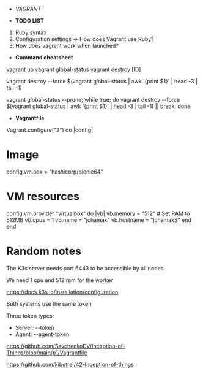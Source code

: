 - *VAGRANT*

- **TODO LIST**

1. Ruby syntax
2. Configuration settings -> How does Vagrant use Ruby?
3. How does vagrant work when launched?

- **Command cheatsheet**

vagrant up
vagrant global-status
vagrant destroy [ID]

vagrant destroy --force $(vagrant global-status | awk '{print $1}' | head -3 | tail -1)

vagrant global-status --prune; while true; do vagrant destroy --force $(vagrant global-status | awk '{print $1}' | head -3 | tail -1) || break; done

- **Vagrantfile**

Vagrant.configure("2") do |config|
  # Image
  config.vm.box = "hashicorp/bionic64"

  # VM resources
  config.vm.provider "virtualbox" do |vb|
    vb.memory = "512" # Set RAM to 512MB
    vb.cpus = 1
    vb.name = "jchamak"
    vb.hostname = "jchamakS"
  end
end

# Random notes

The K3s server needs port 6443 to be accessible by all nodes.

We need 1 cpu and 512 ram for the worker

https://docs.k3s.io/installation/configuration

Both systems use the same token

Three token types:
- Server: --token
- Agent: --agent-token

https://github.com/SavchenkoDV/Inception-of-Things/blob/main/p1/Vagrantfile

https://github.com/kibotrel/42-Inception-of-things
